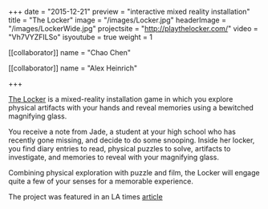 +++
date = "2015-12-21"
preview = "interactive mixed reality installation"
title = "The Locker"
image = "/images/Locker.jpg"
headerImage = "/images/LockerWide.jpg"
projectsite = "http://playthelocker.com/"
video = "Vh7VYZFILSo"
isyoutube = true
weight = 1

[[collaborator]]
name = "Chao Chen"

[[collaborator]]
name = "Alex Heinrich"

+++

<a href = "http://playthelocker.com/" target = "_blank">The Locker</a> is a mixed-reality installation game in which you explore physical artifacts with your hands and reveal memories using a bewitched magnifying glass.

You receive a note from Jade, a student at your high school who has recently gone missing, and decide to do some snooping. Inside her locker, you find diary entries to read, physical puzzles to solve, artifacts to investigate, and memories to reveal with your magnifying glass.

Combining physical exploration with puzzle and film, the Locker will engage quite a few of your senses for a memorable experience.

The project was featured in an LA times [article](http://www.latimes.com/entertainment/herocomplex/la-et-hc-usc-women-video-game-design-program-20160124-htmlstory.html)



